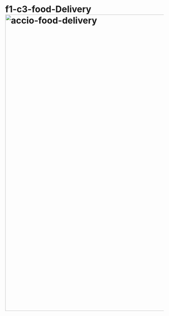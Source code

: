 # f1-c3-food-Delivery<img width="944" alt="accio-food-delivery" src="https://github.com/ik-deep/f1-c3-food-Delivery/assets/80601941/a6ab3802-7a4c-434f-8066-e71c1ca16b2e">
